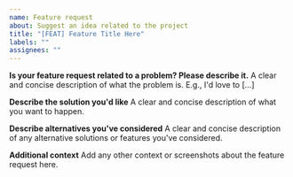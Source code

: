```yaml
---
name: Feature request
about: Suggest an idea related to the project
title: "[FEAT] Feature Title Here"
labels: ""
assignees: ""
---
```


**Is your feature request related to a problem? Please describe it.**
A clear and concise description of what the problem is. E.g., I'd love to [...]

**Describe the solution you'd like**
A clear and concise description of what you want to happen.

**Describe alternatives you've considered**
A clear and concise description of any alternative solutions or features you've considered.

**Additional context**
Add any other context or screenshots about the feature request here.
